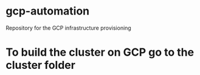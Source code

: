# gcp-automation
Repository for the GCP infrastructure provisioning

# To build the cluster on GCP go to the cluster folder

